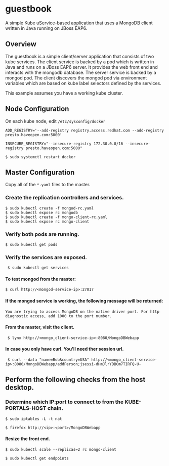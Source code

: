 # guestbook
A simple Kube uService-based application that uses a MongoDB client written in Java running on JBoss EAP6.

## Overview
The guestbook is a simple client/server application that consists of two kube
services. The client service is backed by a pod which is written in Java
and runs on a JBoss EAP6 server. It provides the web front end and interacts
with the mongodb database.  The server service is backed by a mongod pod.  The
client discovers the mongod pod via environment variables which are based on
kube label selectors defined by the services.

This example assumes you have a working kube cluster.

## Node Configuration
On each kube node, edit `/etc/sysconfig/docker`

`ADD_REGISTRY='--add-registry registry.access.redhat.com --add-registry presto.haveopen.com:5000'`

`INSECURE_REGISTRY="--insecure-registry 172.30.0.0/16 --insecure-registry presto.haveopen.com:5000"`

`$ sudo systemctl restart docker`

## Master Configuration
Copy all of the `*.yaml` files to the master.

### Create the replication controllers and services.
    $ sudo kubectl create -f mongod-rc.yaml
    $ sudo kubectl expose rc mongodb
    $ sudo kubectl create -f mongo-client-rc.yaml
    $ sudo kubectl expose rc mongo-client

### Verify both pods are running.
`$ sudo kubectl get pods`

### Verify the services are exposed.
` $ sudo kubectl get services`

#### To test mongod from the master:

    $ curl http://<mongod-service-ip>:27017

#### If the mongod service is working, the following message will be returned:

    You are trying to access MongoDB on the native driver port. For http 
    diagnostic access, add 1000 to the port number.

#### From the master, visit the client.

     $ lynx http://<mongo_client-service-ip>:8080/MongoDBWebapp

#### In case you only have curl. You'll need ther session url.

     $ curl --data "name=Bob&country=USA" http://<mongo_client-service-ip>:8080/MongoDBWebapp/addPerson;jsessi-dHmJlrYDBOm7TIRFQ-U-

## Perform the following checks from the host desktop.

### Determine which IP:port to connect to from the KUBE-PORTALS-HOST chain.

    $ sudo iptables -L -t nat

    $ firefox http://<ip>:<port>/MongoDBWebapp

#### Resize the front end.

    $ sudo kubectl scale --replicas=2 rc mongo-client

    $ sudo kubectl get endpoints
